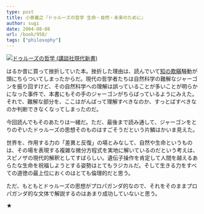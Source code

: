 ```yaml
---
type: post
title: 小泉義之『ドゥルーズの哲学 生命・自然・未来のために』
author: sugi
date: 2004-08-08
url: /book/958/
tags: ["philosophy"]
---
```

<a href="http://www.amazon.co.jp/exec/obidos/ASIN/4061495046/chezsugi-22/ref=nosim/" name="amazletlink" target="_blank"><img src="http://ecx.images-amazon.com/images/I/41G5QH22KPL.jpg" alt="ドゥルーズの哲学 (講談社現代新書)" style="border: none;" class="alignleft" /></a>

はるか昔に買って挫折していた本。挫折した理由は、読んでいて[知の欺瞞](http://www.gakushuin.ac.jp/~881791/fn/)騒動が頭にちらついてしまったからだ。現代の哲学者たちは自然科学の難解なジャーゴンを振り回すけど、その自然科学への理解は誤っていることが多いことが明らかになった事件で、本書にもその手のジャーゴンがちらばっているようにみえた。それで、難解な部分を、ここはがんばって理解すべきなのか、すっとばすべきなのか判断できなくなってしまったのだ。

今回読んでもそのあたりは一緒だ。ただ、最後まで読み通して、ジャーゴンをとりのぞいたドゥルーズの思想そのものはすごそうだという片鱗はかいま見えた。

世界を、作用する力の「差異と反復」の場とみなして、自然や生命というものは、その場を表現する複雑な微分方程式を実地に解いているのだという考えは、スピノザの現代的解釈としてすばらしい。遺伝子操作を肯定して人間を越えるあらたな生命を祝福しようとする姿勢はとてもラジカルだ。そして生きる力をすべての道徳の最上位におくのはとても倫理的だと思う。

ただ、もともとドゥルーズの思想がプロパガンダ的なので、それをそのままプロパガンダ的な文体で解説するのはあまり成功していないと思う。

★
